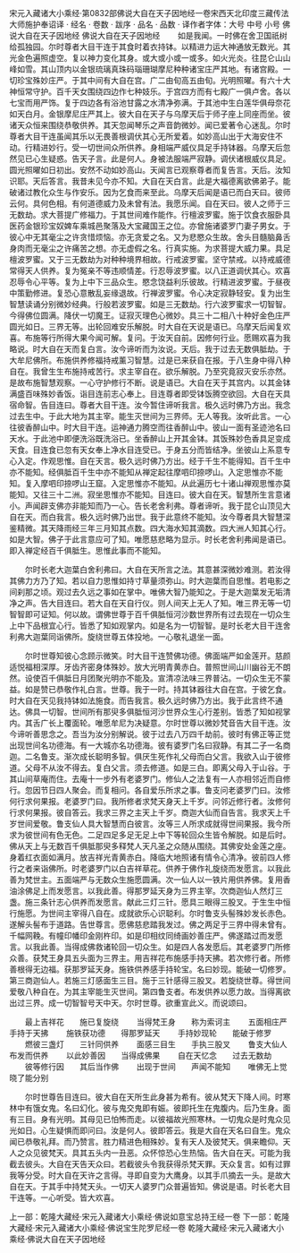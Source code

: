 宋元入藏诸大小乘经·第0832部佛说大自在天子因地经一卷宋西天北印度三藏传法大师施护奉诏译
· 经名 · 卷数 · 跋序
· 品名 · 品数 · 译作者字体：大号 中号 小号
佛说大自在天子因地经
佛说大自在天子因地经
　　如是我闻。一时佛在舍卫国祇树给孤独园。尔时尊者大目干连于其食时着衣持钵。以精进力运大神通放无数光。其光金色遍照虚空。复以神力变化其身。或大或小或一或多。如火光炎。往昆仑山山峰如雪。其山顶内以金银琉璃真珠码瑙珊瑚摩尼种种诸宝庄严其地。有诸宫殿。一切珍宝殊妙庄严。于其中间有大自在宫。广二由旬高五由旬。光明照曜。有六十大神恒常守护。百千天女围绕四边作七种妓乐。于宫四方而有七殿广一俱卢舍。各以七宝而用严饰。复于四边各有浴池甘露之水清净弥满。于其池中生白莲华俱母奈花如天白月。金银摩尼庄严其上。彼大自在天子与乌摩天后于师子座上同座而坐。彼诸天众恒来围绕恭敬供养。其天忽闻琴乐之声音韵微妙。闻已爱著令心迷乱。尔时尊者大目干连虽闻其乐以无畏善根调伏其心无所爱着。如妙高山出于大海安住不动。行精进妙行。受一切世间众所供养。身相端严威仪具足手持钵器。乌摩天后忽然见已心生疑惑。告天子言。此是何人。身被法服端严寂静。调伏诸根威仪具足。圆光照曜如日初出。安然不动如妙高山。天闻言已观察尊者而复告言。天后。汝知识耶。天后答言。我昔未见今亦不知。大自在天白言。此是大福德离欲佛弟子。能破诸过教化众生与作安乐。因为乞食而来至此。乌摩天后闻是语已而白天曰。彼师云何。具何色相。有何道德威力及未曾有法。我愿乐闻。自在天曰。彼人之师于三无数劫。求大菩提广修福力。于其世间难作能作。行檀波罗蜜。施于饮食衣服卧具医药金银珍宝奴婢车乘城邑聚落及大宝藏国王之位。亦曾施诸婆罗门妻子男女。于彼心中无其毫尘之许贪惜烦恼。亦无贪爱之名。又为悲愍众生故。舍头目髓脑鼻舌身肉而无毫尘之许痛苦之想。亦无虚假之名。行真实施。为求菩提大威力果。具足檀波罗蜜。又于三无数劫为对种种境界相故。行戒波罗蜜。坚守禁戒。以持戒威德常得天人供养。复为冤亲不等违顺情差。行忍辱波罗蜜。以八正道调伏其心。欢喜忍辱令心平等。复为上中下三品众生。愍念饶益利乐彼故。行精进波罗蜜。于昼夜中策勤修进。复恐心意散乱妄缘退故。行禅波罗蜜。令心决定寂静轻安。复为出生智慧读诵分别微妙经典。行般若波罗蜜。如是三无数劫。行六波罗蜜求一切智智。今得佛位圆满。降伏一切魔王。证寂灭理色心微妙。具三十二相八十种好金色庄严圆光如日。三界无等。出轮回难安乐解脱。时大自在天说是语已。乌摩天后闻复欢喜。布施等行所得大果今闻可解。复问。于汝天自前。因修何行业。愿赐欢喜为我略说。时大自在天而复白言。汝今谛听而为汝说。天后。我于过去无数俱胝劫。于大牟尼佛所。布施供养修福持戒薰习智慧。过是已来获自在报。于八生身中得八种自在。我曾生生布施持戒苦行。求主宰自在。欲乐解脱。乃至究竟寂灭安乐亦然。是故布施智慧观察。一心守护修行不断。说是语已。大自在天于其宫内。以其金钵满盛百味殊妙香饭。诣目连前志心奉上。目连尊者即受钵饭腾空欲回。大自在天具宿命智。告目连曰。尊者大目干连。汝今暂住谛听我言。极久远时佛乃方出。我念过去生中。于此大地为其主宰。能生灭世间为三界师。无人等我。汝听此言。一心往彼香醉山中。时大目干连。运神通力腾空而往香醉山中。彼山一面有圣迹池名曰天水。于此池中即便洗浴既洗浴已。坐香醉山上开其金钵。其饭殊妙色香具足变成天食。目连食已忽有天女奉上净水目连受已。于身五分而皆结净。坐彼山上系意专心入定。作观思惟。自在天言。极久远时佛乃方出。经于千生不能得知。百千生中亦不能知。经俱胝百千生中亦不能知从禅定起往摩呬印捺啰山。入定思惟亦不能知。复入摩呬印捺啰山王窟。入定思惟亦不能知。从此遍历七十诸山禅观思惟亦莫能知。又往三十二洲。寂坐思惟亦不能知。目连曰。彼大自在天。智慧所生言意诸小。声闻辟支佛亦非能知而乃一心。告长老舍利弗。尊者谛听。我于昆仑山顶见大自在天。而白我言。极久远时佛乃出世。我于此意终不能知。汝今尊者具大智慧深鉴精微。其天降雨经三年三月知其点数。四大海水知其滴数。四大洲人知其心行。如是大智。佛子于此言意应可了知。唯愿慈悲略为显示。时长老舍利弗闻是语已。即入禅定经百千俱胝生。思惟此事而不能知。

　　尔时长老大迦葉白舍利弗曰。大自在天所言之法。其意甚深微妙难测。若汝得其佛力方乃了知。若以自力思惟如持寸草量须弥山。时大迦葉而自思惟。若电影之间刹那之顷。观过去久远之事如在掌中。唯佛大智乃能知之。于是大迦葉发无垢清净之声。告大目连曰。若大自在天自行仪。则人间天上无人了知。唯三界无等一切智智即可证知。何以故。谓佛世尊于百千俱胝恒河沙数世界所有过去现在一切众生上中下品根宜心行。皆悉了知如观掌内。如是名为一切智智。是时长老大目干连舍利弗大迦葉同诣佛所。旋绕世尊五体投地。一心敬礼退坐一面。

　　尔时世尊知彼心念顾示微笑。时大目干连赞佛功德。佛面端严如金莲开。慈颜适悦福相深厚。牙齿齐密身体殊妙。放大光明青黄赤白。普照世间山川幽谷无不朗然。设使百千俱胝日月团聚光明亦不能及。宣清凉法味三界普沾。一切众生无不蒙益。如是赞已恭敬作礼白言。世尊。我于一时。持其钵器往大自在宫。于彼乞食。时大自在天见我持钵如法施食。而告我言。极久远时佛乃方出。我于此言终不通达。佛具一切智。世间所有那臾多俱胝恒河沙世界众生心行差别。皆悉了知如视掌内。其舌广长上覆面轮。唯愿牟尼为决疑意。尔时世尊以微妙梵音告大目干连。汝今谛听善思念之。吾当为汝分别解说。彼于过去八万四千劫前。彼时有佛正等正觉出现世间名功德海。有一大城亦名功德海。彼有婆罗门名曰寂静。有其二子一名商迦。二名鲁支。渐次成长聪明多智。俱厌生死作礼父母而白父言。我欲入山于彼修道。父母不从汝不得去。复白父言。须去修道。如是三白。即离父母入于山谷。于其山间草庵而住。去庵十一步外有老婆罗门。修仙人之法复有一人亦相邻近而自修行。忽因节日四人聚会。而复相问。各自爱乐所求之事。鲁支问老婆罗门曰。汝修何行求何果报。老婆罗门曰。我所修者求梵天身天上千岁。问邻近修行者。汝修何行求何果报。彼自答云。我求三界之主天上千岁。商迦大仙而自告言。我求天上千岁世间爱敬。鲁支仙人具大智慧而白彼言。汝等三人所求成就得世间果报。我今所求为彼世间有色无色。二足四足多足无足上中下等轮回众生皆令解脱。如是后时。佛从天上与无数百千俱胝那臾多释梵人天凡圣之众随从围绕。其佛安处金莲之座。身着红衣面如满月。放吉祥光青黄赤白。降临大地照诸有情令心清净。彼前四人修行之者来诣佛所。时老婆罗门以白吉祥草花。供养于佛作礼旋绕而发愿言。以我此善为梵世主。五面端严与无数众生施愿圆满。次一仙人以一铁片用供养佛。复用香油涂佛足上而发愿言。以我此善。得那罗延天身为三界主宰。次商迦仙人然灯三盏。施三条针志心供养而发愿言。献此三灯三针。愿具三眼得三股叉。于生生中恒行施愿。为世间主宰得八自在。成就欲乐心识聪利。尔时鲁支头髻殊妙发长赤色。遂解头髻布于道路。告世尊言。愿佛慈悲踏我发过。佛之两足于三界中得未曾有。千幅网鞔。有幢印幡印金刚杵印。如是印相纹同绮画妙善庄严。佛遂踏过而发愿言。以我此善。当得成佛救诸轮回一切众生。如是四人各发愿后。其老婆罗门所修众善。获梵王身具五头面为三界主。用吉祥花布施感手持天拂。若次修行者。所修善根得无边福。获那罗延天身。施铁供养感手持轮宝。名曰妙现。能破一切修罗。第三商迦仙人。若施三灯感面生三目。施于三针感得三股叉。若旋绕世尊。得世间爱敬八种自在。为其主宰能生灭世间。第四鲁支者。布发供养以愿力故。当得离欲出过三界。成一切智智号天中天。尔时世尊。欲重宣此义。而说颂曰。

　　最上吉祥花　　施已复旋绕
　　当得梵王身　　称为索诃主
　　五面相庄严　　手持于天拂
　　施铁获功德　　得那罗延天
　　手持妙现轮　　能破于修罗
　　燃彼三盏灯　　三针同供养
　　面感三目生　　手执三股叉
　　鲁支大仙人　　布发而供养
　　以此妙善因　　当得成佛果
　　自在天忆念　　过去无数劫
　　彼等修行因　　其后当作佛
　　出现于世间　　声闻不能知
　　唯佛无上觉　　晓了能分别

　　尔时世尊告目连曰。彼大自在天所生此身甚为希有。彼从梵天下降人间。时寒林中有饿女鬼。名曰幻化。彼与鬼交鬼即有娠。彼即托生在鬼腹内。后乃生身。面有三目。身有光明。其母见已怕怖而走。以彼福故光照寒林。一切鬼众是时鬼众见光如日。心生疑惧而即问曰。汝是何人。彼即答云。我是大自在天名曰自生。鬼众闻已恭敬礼拜。而乃赞言。胜力精进色相殊妙。复有天人及彼梵天。俱来瞻仰。天人之众见彼梵天。具其五头内一丑恶。众怀惊恐心生热恼。告大自在天。可能为我截去彼头。大自在天告天众曰。若截彼头令我获得杀梵天罪。天众复言。如有过罪我等分受。时大自在天许之言得。寻即自变为大鹰身。以其手爪摘去一头。是故大自在天。于其手中持梵天头。一切天人婆罗门众普遍皆知。佛说是语。时长老大目干连等。一心听受。皆大欢喜。

上一部：乾隆大藏经·宋元入藏诸大小乘经·佛说如意宝总持王经一卷
下一部：乾隆大藏经·宋元入藏诸大小乘经·佛说宝生陀罗尼经一卷
乾隆大藏经·宋元入藏诸大小乘经·佛说大自在天子因地经